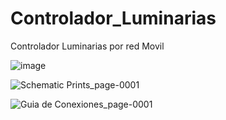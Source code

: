 # Controlador_Luminarias
Controlador Luminarias por red Movil

![image](https://user-images.githubusercontent.com/68084473/146110072-adab1d70-a729-42d0-aa06-8acd624b460f.png)

![Schematic Prints_page-0001](https://user-images.githubusercontent.com/68084473/146110640-a52d817d-f5d7-44d7-9723-0ce2dfdfad2d.jpg)

![Guia de Conexiones_page-0001](https://user-images.githubusercontent.com/68084473/146110656-917e5d99-88bc-4f03-ba23-ecd8d17f17ac.jpg)
